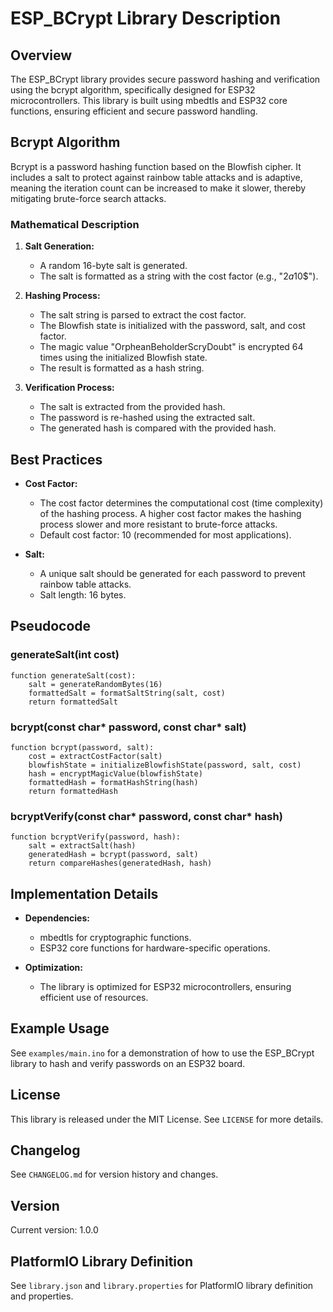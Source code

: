 # ESP_BCrypt Library Description

## Overview
The ESP_BCrypt library provides secure password hashing and verification using the bcrypt algorithm, specifically designed for ESP32 microcontrollers. This library is built using mbedtls and ESP32 core functions, ensuring efficient and secure password handling.

## Bcrypt Algorithm
Bcrypt is a password hashing function based on the Blowfish cipher. It includes a salt to protect against rainbow table attacks and is adaptive, meaning the iteration count can be increased to make it slower, thereby mitigating brute-force search attacks.

### Mathematical Description
1. **Salt Generation:**
   - A random 16-byte salt is generated.
   - The salt is formatted as a string with the cost factor (e.g., "$2a$10$").

2. **Hashing Process:**
   - The salt string is parsed to extract the cost factor.
   - The Blowfish state is initialized with the password, salt, and cost factor.
   - The magic value "OrpheanBeholderScryDoubt" is encrypted 64 times using the initialized Blowfish state.
   - The result is formatted as a hash string.

3. **Verification Process:**
   - The salt is extracted from the provided hash.
   - The password is re-hashed using the extracted salt.
   - The generated hash is compared with the provided hash.

## Best Practices
- **Cost Factor:**
  - The cost factor determines the computational cost (time complexity) of the hashing process. A higher cost factor makes the hashing process slower and more resistant to brute-force attacks.
  - Default cost factor: 10 (recommended for most applications).

- **Salt:**
  - A unique salt should be generated for each password to prevent rainbow table attacks.
  - Salt length: 16 bytes.

## Pseudocode

### generateSalt(int cost)
```plaintext
function generateSalt(cost):
    salt = generateRandomBytes(16)
    formattedSalt = formatSaltString(salt, cost)
    return formattedSalt
```

### bcrypt(const char* password, const char* salt)
```plaintext
function bcrypt(password, salt):
    cost = extractCostFactor(salt)
    blowfishState = initializeBlowfishState(password, salt, cost)
    hash = encryptMagicValue(blowfishState)
    formattedHash = formatHashString(hash)
    return formattedHash
```

### bcryptVerify(const char* password, const char* hash)
```plaintext
function bcryptVerify(password, hash):
    salt = extractSalt(hash)
    generatedHash = bcrypt(password, salt)
    return compareHashes(generatedHash, hash)
```

## Implementation Details
- **Dependencies:**
  - mbedtls for cryptographic functions.
  - ESP32 core functions for hardware-specific operations.

- **Optimization:**
  - The library is optimized for ESP32 microcontrollers, ensuring efficient use of resources.

## Example Usage
See `examples/main.ino` for a demonstration of how to use the ESP_BCrypt library to hash and verify passwords on an ESP32 board.

## License
This library is released under the MIT License. See `LICENSE` for more details.

## Changelog
See `CHANGELOG.md` for version history and changes.

## Version
Current version: 1.0.0

## PlatformIO Library Definition
See `library.json` and `library.properties` for PlatformIO library definition and properties.
